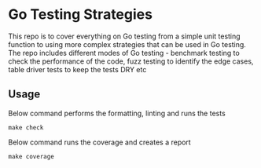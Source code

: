 # Go Testing Strategies

This repo is to cover everything on Go testing from a simple unit testing function to using more complex strategies that can be used in Go testing. 
The repo includes different modes of Go testing - benchmark testing to check the performance of the code, fuzz testing to identify the edge cases, table driver tests to keep the tests DRY etc

## Usage
Below command performs the formatting, linting and runs the tests

```
make check
```

Below command runs the coverage and creates a report

```
make coverage
```
